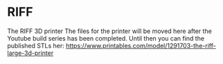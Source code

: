 # RIFF
The RIFF 3D printer
The files for the printer will be moved here after the Youtube build series has been completed. Until then you can find the published STLs her: https://www.printables.com/model/1291703-the-riff-large-3d-printer
